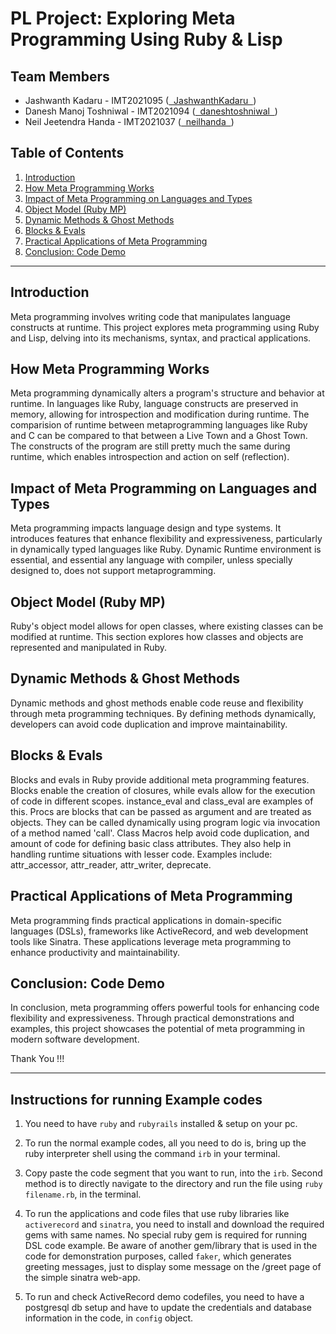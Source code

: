 # PL Project: Exploring Meta Programming Using Ruby & Lisp

## Team Members

- Jashwanth Kadaru - IMT2021095 (<a href="https://github.com/JashwanthKadaru"> &nbsp;JashwanthKadaru&nbsp; </a>)
- Danesh Manoj Toshniwal - IMT2021094 (<a href="https://github.com/daneshtoshniwal"> &nbsp;daneshtoshniwal&nbsp; </a>)
- Neil Jeetendra Handa - IMT2021037 (<a href="https://github.com/neilhanda/"> &nbsp;neilhanda&nbsp; </a>)

## Table of Contents

1. [Introduction](#introduction)
2. [How Meta Programming Works](#how-meta-programming-works)
3. [Impact of Meta Programming on Languages and Types](#impact-of-meta-programming-on-languages-and-types)
4. [Object Model (Ruby MP)](#object-model-ruby-mp)
5. [Dynamic Methods & Ghost Methods](#dynamic-methods--ghost-methods)
6. [Blocks & Evals](#blocks--evals)
7. [Practical Applications of Meta Programming](#practical-applications-of-meta-programming)
8. [Conclusion: Code Demo](#conclusion-code-demo)

---

## Introduction <a name="introduction"></a>

Meta programming involves writing code that manipulates language constructs at runtime. This project explores meta programming using Ruby and Lisp, delving into its mechanisms, syntax, and practical applications.

## How Meta Programming Works <a name="how-meta-programming-works"></a>

Meta programming dynamically alters a program's structure and behavior at runtime. In languages like Ruby, language constructs are preserved in memory, allowing for introspection and modification during runtime. The comparision of runtime between metaprogramming languages like Ruby and C can be compared to that between a Live Town and a Ghost Town. The constructs of the program are still pretty much the same during runtime, which enables introspection and action on self (reflection).

## Impact of Meta Programming on Languages and Types <a name="impact-of-meta-programming-on-languages-and-types"></a>

Meta programming impacts language design and type systems. It introduces features that enhance flexibility and expressiveness, particularly in dynamically typed languages like Ruby. Dynamic Runtime environment is essential, and essential any language with compiler, unless specially designed to, does not support metaprogramming.

## Object Model (Ruby MP) <a name="object-model-ruby-mp"></a>

Ruby's object model allows for open classes, where existing classes can be modified at runtime. This section explores how classes and objects are represented and manipulated in Ruby.

## Dynamic Methods & Ghost Methods <a name="dynamic-methods--ghost-methods"></a>

Dynamic methods and ghost methods enable code reuse and flexibility through meta programming techniques. By defining methods dynamically, developers can avoid code duplication and improve maintainability.

## Blocks & Evals <a name="blocks--evals"></a>

Blocks and evals in Ruby provide additional meta programming features. Blocks enable the creation of closures, while evals allow for the execution of code in different scopes. instance_eval and class_eval are examples of this. Procs are blocks that can be passed as argument and are treated as objects. They can be called dynamically using program logic via invocation of a method named 'call'. Class Macros help avoid code duplication, and amount of code for defining basic class attributes. They also help in handling runtime situations with lesser code. Examples include: attr_accessor, attr_reader, attr_writer, deprecate.

## Practical Applications of Meta Programming <a name="practical-applications-of-meta-programming"></a>

Meta programming finds practical applications in domain-specific languages (DSLs), frameworks like ActiveRecord, and web development tools like Sinatra. These applications leverage meta programming to enhance productivity and maintainability.

## Conclusion: Code Demo <a name="conclusion-code-demo"></a>

In conclusion, meta programming offers powerful tools for enhancing code flexibility and expressiveness. Through practical demonstrations and examples, this project showcases the potential of meta programming in modern software development.

Thank You !!!

<hr>

## Instructions for running Example codes

1. You need to have `ruby` and `rubyrails` installed & setup on your pc.

2. To run the normal example codes, all you need to do is, bring up the ruby interpreter shell using the command `irb` in your terminal.

3. Copy paste the code segment that you want to run, into the `irb`. Second method is to directly navigate to the directory and run the file using `ruby filename.rb`, in the terminal.

4. To run the applications and code files that use ruby libraries like `activerecord` and `sinatra`, you need to install and download the required gems with same names. No special ruby gem is required for running DSL code example. Be aware of another gem/library that is used in the code for demonstration purposes, called `faker`, which generates greeting messages, just to display some message on the /greet page of the simple sinatra web-app.

5. To run and check ActiveRecord demo codefiles, you need to have a postgresql db setup and have to update the credentials and database information in the code, in `config` object.
